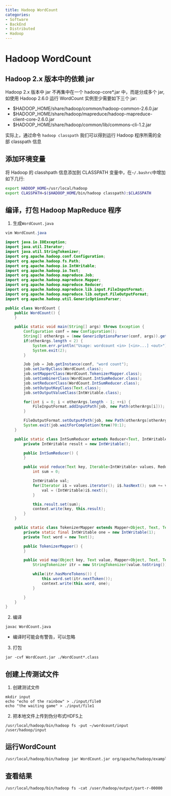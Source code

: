 ```yaml
---
title: Hadoop WordCount
categories:
- Software
- BackEnd
- Distributed
- Hadoop
---
```

# Hadoop WordCount

## Hadoop 2.x 版本中的依赖 jar

Hadoop 2.x 版本中 jar 不再集中在一个 hadoop-core*.jar 中，而是分成多个 jar,如使用 Hadoop 2.6.0 运行 WordCount 实例至少需要如下三个 jar:

- $HADOOP_HOME/share/hadoop/common/hadoop-common-2.6.0.jar
- $HADOOP_HOME/share/hadoop/mapreduce/hadoop-mapreduce-client-core-2.6.0.jar
- $HADOOP_HOME/share/hadoop/common/lib/commons-cli-1.2.jar

实际上，通过命令 `hadoop classpath` 我们可以得到运行 Hadoop 程序所需的全部 classpath 信息

## 添加环境变量

将 Hadoop 的 classhpath 信息添加到 CLASSPATH 变量中，在`~/.bashrc`中增加如下几行:

```bash
export HADOOP_HOME=/usr/local/hadoop
export CLASSPATH=$($HADOOP_HOME/bin/hadoop classpath):$CLASSPATH
```

## 编译，打包 Hadoop MapReduce 程序

1. 生成`WordCount.java`

```java
vim WordCount.java

import java.io.IOException;
import java.util.Iterator;
import java.util.StringTokenizer;
import org.apache.hadoop.conf.Configuration;
import org.apache.hadoop.fs.Path;
import org.apache.hadoop.io.IntWritable;
import org.apache.hadoop.io.Text;
import org.apache.hadoop.mapreduce.Job;
import org.apache.hadoop.mapreduce.Mapper;
import org.apache.hadoop.mapreduce.Reducer;
import org.apache.hadoop.mapreduce.lib.input.FileInputFormat;
import org.apache.hadoop.mapreduce.lib.output.FileOutputFormat;
import org.apache.hadoop.util.GenericOptionsParser;

public class WordCount {
    public WordCount() {
    }

    public static void main(String[] args) throws Exception {
        Configuration conf = new Configuration();
        String[] otherArgs = (new GenericOptionsParser(conf, args)).getRemainingArgs();
        if(otherArgs.length < 2) {
            System.err.println("Usage: wordcount <in> [<in>...] <out>");
            System.exit(2);
        }

        Job job = Job.getInstance(conf, "word count");
        job.setJarByClass(WordCount.class);
        job.setMapperClass(WordCount.TokenizerMapper.class);
        job.setCombinerClass(WordCount.IntSumReducer.class);
        job.setReducerClass(WordCount.IntSumReducer.class);
        job.setOutputKeyClass(Text.class);
        job.setOutputValueClass(IntWritable.class);

        for(int i = 0; i < otherArgs.length - 1; ++i) {
            FileInputFormat.addInputPath(job, new Path(otherArgs[i]));
        }

        FileOutputFormat.setOutputPath(job, new Path(otherArgs[otherArgs.length - 1]));
        System.exit(job.waitForCompletion(true)?0:1);
    }

    public static class IntSumReducer extends Reducer<Text, IntWritable, Text, IntWritable> {
        private IntWritable result = new IntWritable();

        public IntSumReducer() {
        }

        public void reduce(Text key, Iterable<IntWritable> values, Reducer<Text, IntWritable, Text, IntWritable>.Context context) throws IOException, InterruptedException {
            int sum = 0;

            IntWritable val;
            for(Iterator i$ = values.iterator(); i$.hasNext(); sum += val.get()) {
                val = (IntWritable)i$.next();
            }

            this.result.set(sum);
            context.write(key, this.result);
        }
    }

    public static class TokenizerMapper extends Mapper<Object, Text, Text, IntWritable> {
        private static final IntWritable one = new IntWritable(1);
        private Text word = new Text();

        public TokenizerMapper() {
        }

        public void map(Object key, Text value, Mapper<Object, Text, Text, IntWritable>.Context context) throws IOException, InterruptedException {
            StringTokenizer itr = new StringTokenizer(value.toString());

            while(itr.hasMoreTokens()) {
                this.word.set(itr.nextToken());
                context.write(this.word, one);
            }

        }
    }
}
```

2. 编译

```shell
javac WordCount.java
```

- 编译时可能会有警告，可以忽略

3. 打包

```shell
jar -cvf WordCount.jar ./WordCount*.class
```

## 创建上传测试文件

1. 创建测试文件

```shell
mkdir input
echo "echo of the rainbow" > ./input/file0
echo "the waiting game" > ./input/file1
```

2. 把本地文件上传到伪分布式HDFS上

```shell
/usr/local/hadoop/bin/hadoop fs -put ~/wordcount/input /user/hadoop/input
```

## 运行WordCount

```bash
/usr/local/hadoop/bin/hadoop jar WordCount.jar org/apache/hadoop/examples/WordCount input output
```

## 查看结果

```
/usr/local/hadoop/bin/hadoop fs -cat /user/hadoop/output/part-r-00000
```